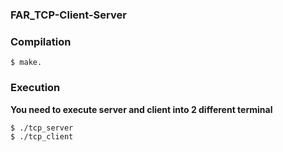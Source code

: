 ### FAR_TCP-Client-Server



### Compilation

```shell
$ make.
```



### Execution

**You need to execute server and client into 2 different terminal**

```shell
$ ./tcp_server
$ ./tcp_client
```

